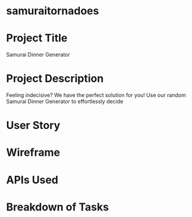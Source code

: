 # samuraitornadoes

# Project Title
Samurai Dinner Generator

# Project Description
Feeling indecisive? We have the perfect solution for you! Use our random Samurai Dinner Generator to effortlessly decide 

# User Story

# Wireframe

# APIs Used

# Breakdown of Tasks

